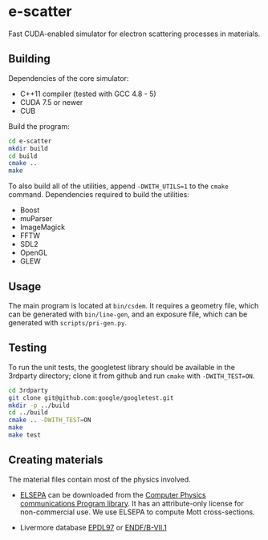 # e-scatter

Fast CUDA-enabled simulator for electron scattering processes in materials.

## Building

Dependencies of the core simulator:
* C++11 compiler (tested with GCC 4.8 - 5)
* CUDA 7.5 or newer
* CUB

Build the program:

````sh
cd e-scatter
mkdir build
cd build
cmake ..
make
````

To also build all of the utilities, append `-DWITH_UTILS=1` to the `cmake` command.
Dependencies required to build the utilities:
* Boost
* muParser
* ImageMagick
* FFTW
* SDL2
* OpenGL
* GLEW

## Usage

The main program is located at `bin/csdem`. It requires a geometry file, which
can be generated with `bin/line-gen`, and an exposure file, which can be
generated with `scripts/pri-gen.py`.

## Testing

To run the unit tests, the googletest library should be available in the 
3rdparty directory; clone it from github and run `cmake` with `-DWITH_TEST=ON`.

````sh
cd 3rdparty
git clone git@github.com:google/googletest.git
mkdir -p ../build
cd ../build
cmake .. -DWITH_TEST=ON
make
make test
````

## Creating materials

The material files contain most of the physics involved.

* [ELSEPA](http://adsabs.harvard.edu/abs/2005CoPhC.165..157S) can be downloaded from the
[Computer Physics communications Program library](http://www.cpc.cs.qub.ac.uk/). It has an
attribute-only license for non-commercial use. We use ELSEPA to compute Mott cross-sections.

* Livermore database [EPDL97](https://www-nds.iaea.org/epdl97/) or 
[ENDF/B-VII.1](http://www.nndc.bnl.gov/endf/b7.1/download.html)


